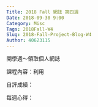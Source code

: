 ```yaml
---
Title: 2018 Fall 網誌 第四週
Date: 2018-09-30 9:00
Category: Misc
Tags: 2018Fall-W4
Slug: 2018-Fall-Project-Blog-W4
Author: 40623115
---
```


開學週～領取個人網誌

<!-- PELICAN_END_SUMMARY -->

課程內容：利用

自評成績：

每週心得：

